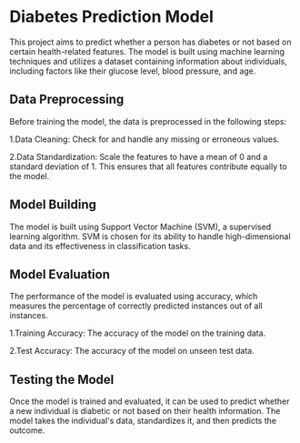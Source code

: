 # Diabetes Prediction Model

This project aims to predict whether a person has diabetes or not based on certain health-related features. The model is built using machine learning techniques and utilizes a dataset containing information about individuals, including factors like their glucose level, blood pressure, and age.

## Data Preprocessing

Before training the model, the data is preprocessed in the following steps:

1.Data Cleaning: Check for and handle any missing or erroneous values.

2.Data Standardization: Scale the features to have a mean of 0 and a standard deviation of 1. This ensures that all features contribute equally to the model.

## Model Building

The model is built using Support Vector Machine (SVM), a supervised learning algorithm. SVM is chosen for its ability to handle high-dimensional data and its effectiveness in classification tasks.

## Model Evaluation

The performance of the model is evaluated using accuracy, which measures the percentage of correctly predicted instances out of all instances.

1.Training Accuracy: The accuracy of the model on the training data.

2.Test Accuracy: The accuracy of the model on unseen test data.

## Testing the Model

Once the model is trained and evaluated, it can be used to predict whether a new individual is diabetic or not based on their health information. The model takes the individual's data, standardizes it, and then predicts the outcome.